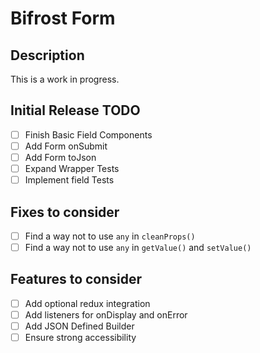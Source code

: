 # Bifrost Form

## Description

This is a work in progress.

## Initial Release TODO

- [ ] Finish Basic Field Components
- [ ] Add Form onSubmit
- [ ] Add Form toJson
- [ ] Expand Wrapper Tests
- [ ] Implement field Tests

## Fixes to consider
- [ ] Find a way not to use `any` in `cleanProps()`
- [ ] Find a way not to use `any` in `getValue()` and `setValue()`

## Features to consider
- [ ] Add optional redux integration
- [ ] Add listeners for onDisplay and onError
- [ ] Add JSON Defined Builder
- [ ] Ensure strong accessibility